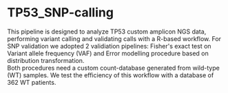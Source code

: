 # TP53_SNP-calling
This pipeline is designed to analyze TP53 custom amplicon NGS data,
performing variant calling and validating calls with a R-based workflow.
For SNP validation we adopted 2 validiation pipelines: Fisher's exact test on Variant allele frequency (VAF) and Error modelling procedure based on distribution transformation.  
Both procedures need a custom count-database generated from wild-type (WT) samples. We test the efficiency of this workflow with a database of 362 WT patients.
